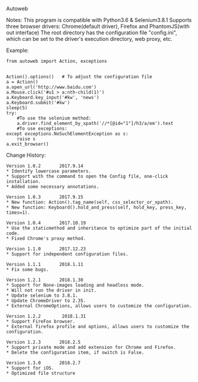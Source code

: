 Autoweb

Notes:
    This program is compatible with Python3.6 & Selenium3.8.1
    Supports three browser drivers: Chrome(default driver), Firefox and PhantomJS(with out interface)
    The root directory has the configuration file "config.ini", which can be set to the
    driver's execution directory, web proxy, etc.

Example:

    from autoweb import Action, exceptions


    Action().options()   # To adjust the configuration file
    a = Action()
    a.open_url('http://www.baidu.com')
    a.Mouse.click('#u1 > a:nth-child(1)')
    a.Keyboard.key_input('#kw', 'news')
    a.Keyboard.submit('#kw')
    sleep(5)
    try:
        #To use the selenium method:
        a.driver.find_element_by_xpath('//*[@id="1"]/h3/a/em').text
        #To use exceptions:
    except exceptions.NoSuchElementException as s:
        raise s
    a.exit_browser()

Change History:

    Version 1.0.2       2017.9.14
    * Identify lowercase parameters.
    * Support with the command to open the Config file, one-click installation.
    * Added some necessary annotations.

    Version 1.0.3       2017.9.15
    * New function: Action().tag_name(self, css_selector_or_xpath).
    * New function: Keyboard().hold_and_press(self, hold_key, press_key, times=1).

    Version 1.0.4       2017.10.19
    * Use the staticmethod and inheritance to optimize part of the initial code.
    * Fixed Chrome's proxy method.

    Version 1.1.0       2017.12.23
    * Support for independent configuration files.

    Version 1.1.1       2018.1.11
    * Fix some bugs.

    Version 1.2.1       2018.1.30
    * Support for None-images loading and headless mode.
    * Will not run the driver in init.
    * Update selenium to 3.8.1.
    * Update ChromeDriver to 2.35.
    * External ChromeOptions, allows users to customize the configuration.

    Version 1.2.2        2018.1.31
    * Support FireFox browser.
    * External firefox profile and options, allows users to customize the configuration.

    Version 1.2.3       2018.2.5
    * Support private mode and add extension for Chrome and Firefox.
    * Delete the configuration item, if switch is False.

    Version 1.3.0       2018.2.7
    * Support for iOS.
    * Optimized file structure